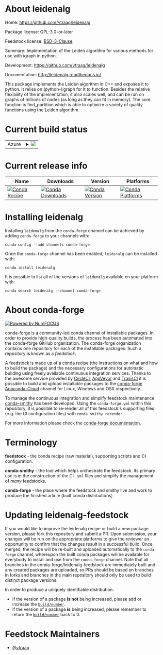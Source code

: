 About leidenalg
===============

Home: https://github.com/vtraag/leidenalg

Package license: GPL-3.0-or-later

Feedstock license: [BSD-3-Clause](https://github.com/conda-forge/leidenalg-feedstock/blob/master/LICENSE.txt)

Summary: Implementation of the Leiden algorithm for various methods for use with igraph in python.

Development: https://github.com/vtraag/leidenalg

Documentation: http://leidenalg.readthedocs.io/

This package implements the Leiden algorithm in C++ and
exposes it to python. It relies on (python-)igraph for it to
function. Besides the relative flexibility of the
implementation, it also scales well, and can be run on graphs
of millions of nodes (as long as they can fit in memory).
The core function is find_partition which is able to optimize a
variety of quality functions using the Leiden algorithm.


Current build status
====================


<table>
    
  <tr>
    <td>Azure</td>
    <td>
      <details>
        <summary>
          <a href="https://dev.azure.com/conda-forge/feedstock-builds/_build/latest?definitionId=2640&branchName=master">
            <img src="https://dev.azure.com/conda-forge/feedstock-builds/_apis/build/status/leidenalg-feedstock?branchName=master">
          </a>
        </summary>
        <table>
          <thead><tr><th>Variant</th><th>Status</th></tr></thead>
          <tbody><tr>
              <td>linux_64_c_compiler_version7cxx_compiler_version7fortran_compiler_version7python3.6.____73_pypy</td>
              <td>
                <a href="https://dev.azure.com/conda-forge/feedstock-builds/_build/latest?definitionId=2640&branchName=master">
                  <img src="https://dev.azure.com/conda-forge/feedstock-builds/_apis/build/status/leidenalg-feedstock?branchName=master&jobName=linux&configuration=linux_64_c_compiler_version7cxx_compiler_version7fortran_compiler_version7python3.6.____73_pypy" alt="variant">
                </a>
              </td>
            </tr><tr>
              <td>linux_64_c_compiler_version7cxx_compiler_version7fortran_compiler_version7python3.6.____cpython</td>
              <td>
                <a href="https://dev.azure.com/conda-forge/feedstock-builds/_build/latest?definitionId=2640&branchName=master">
                  <img src="https://dev.azure.com/conda-forge/feedstock-builds/_apis/build/status/leidenalg-feedstock?branchName=master&jobName=linux&configuration=linux_64_c_compiler_version7cxx_compiler_version7fortran_compiler_version7python3.6.____cpython" alt="variant">
                </a>
              </td>
            </tr><tr>
              <td>linux_64_c_compiler_version7cxx_compiler_version7fortran_compiler_version7python3.7.____cpython</td>
              <td>
                <a href="https://dev.azure.com/conda-forge/feedstock-builds/_build/latest?definitionId=2640&branchName=master">
                  <img src="https://dev.azure.com/conda-forge/feedstock-builds/_apis/build/status/leidenalg-feedstock?branchName=master&jobName=linux&configuration=linux_64_c_compiler_version7cxx_compiler_version7fortran_compiler_version7python3.7.____cpython" alt="variant">
                </a>
              </td>
            </tr><tr>
              <td>linux_64_c_compiler_version7cxx_compiler_version7fortran_compiler_version7python3.8.____cpython</td>
              <td>
                <a href="https://dev.azure.com/conda-forge/feedstock-builds/_build/latest?definitionId=2640&branchName=master">
                  <img src="https://dev.azure.com/conda-forge/feedstock-builds/_apis/build/status/leidenalg-feedstock?branchName=master&jobName=linux&configuration=linux_64_c_compiler_version7cxx_compiler_version7fortran_compiler_version7python3.8.____cpython" alt="variant">
                </a>
              </td>
            </tr><tr>
              <td>linux_64_c_compiler_version7cxx_compiler_version7fortran_compiler_version7python3.9.____cpython</td>
              <td>
                <a href="https://dev.azure.com/conda-forge/feedstock-builds/_build/latest?definitionId=2640&branchName=master">
                  <img src="https://dev.azure.com/conda-forge/feedstock-builds/_apis/build/status/leidenalg-feedstock?branchName=master&jobName=linux&configuration=linux_64_c_compiler_version7cxx_compiler_version7fortran_compiler_version7python3.9.____cpython" alt="variant">
                </a>
              </td>
            </tr><tr>
              <td>linux_64_c_compiler_version9cxx_compiler_version9fortran_compiler_version9python3.6.____73_pypy</td>
              <td>
                <a href="https://dev.azure.com/conda-forge/feedstock-builds/_build/latest?definitionId=2640&branchName=master">
                  <img src="https://dev.azure.com/conda-forge/feedstock-builds/_apis/build/status/leidenalg-feedstock?branchName=master&jobName=linux&configuration=linux_64_c_compiler_version9cxx_compiler_version9fortran_compiler_version9python3.6.____73_pypy" alt="variant">
                </a>
              </td>
            </tr><tr>
              <td>linux_64_c_compiler_version9cxx_compiler_version9fortran_compiler_version9python3.6.____cpython</td>
              <td>
                <a href="https://dev.azure.com/conda-forge/feedstock-builds/_build/latest?definitionId=2640&branchName=master">
                  <img src="https://dev.azure.com/conda-forge/feedstock-builds/_apis/build/status/leidenalg-feedstock?branchName=master&jobName=linux&configuration=linux_64_c_compiler_version9cxx_compiler_version9fortran_compiler_version9python3.6.____cpython" alt="variant">
                </a>
              </td>
            </tr><tr>
              <td>linux_64_c_compiler_version9cxx_compiler_version9fortran_compiler_version9python3.7.____cpython</td>
              <td>
                <a href="https://dev.azure.com/conda-forge/feedstock-builds/_build/latest?definitionId=2640&branchName=master">
                  <img src="https://dev.azure.com/conda-forge/feedstock-builds/_apis/build/status/leidenalg-feedstock?branchName=master&jobName=linux&configuration=linux_64_c_compiler_version9cxx_compiler_version9fortran_compiler_version9python3.7.____cpython" alt="variant">
                </a>
              </td>
            </tr><tr>
              <td>linux_64_c_compiler_version9cxx_compiler_version9fortran_compiler_version9python3.8.____cpython</td>
              <td>
                <a href="https://dev.azure.com/conda-forge/feedstock-builds/_build/latest?definitionId=2640&branchName=master">
                  <img src="https://dev.azure.com/conda-forge/feedstock-builds/_apis/build/status/leidenalg-feedstock?branchName=master&jobName=linux&configuration=linux_64_c_compiler_version9cxx_compiler_version9fortran_compiler_version9python3.8.____cpython" alt="variant">
                </a>
              </td>
            </tr><tr>
              <td>linux_64_c_compiler_version9cxx_compiler_version9fortran_compiler_version9python3.9.____cpython</td>
              <td>
                <a href="https://dev.azure.com/conda-forge/feedstock-builds/_build/latest?definitionId=2640&branchName=master">
                  <img src="https://dev.azure.com/conda-forge/feedstock-builds/_apis/build/status/leidenalg-feedstock?branchName=master&jobName=linux&configuration=linux_64_c_compiler_version9cxx_compiler_version9fortran_compiler_version9python3.9.____cpython" alt="variant">
                </a>
              </td>
            </tr><tr>
              <td>osx_64_fortran_compiler_version7python3.6.____73_pypy</td>
              <td>
                <a href="https://dev.azure.com/conda-forge/feedstock-builds/_build/latest?definitionId=2640&branchName=master">
                  <img src="https://dev.azure.com/conda-forge/feedstock-builds/_apis/build/status/leidenalg-feedstock?branchName=master&jobName=osx&configuration=osx_64_fortran_compiler_version7python3.6.____73_pypy" alt="variant">
                </a>
              </td>
            </tr><tr>
              <td>osx_64_fortran_compiler_version7python3.6.____cpython</td>
              <td>
                <a href="https://dev.azure.com/conda-forge/feedstock-builds/_build/latest?definitionId=2640&branchName=master">
                  <img src="https://dev.azure.com/conda-forge/feedstock-builds/_apis/build/status/leidenalg-feedstock?branchName=master&jobName=osx&configuration=osx_64_fortran_compiler_version7python3.6.____cpython" alt="variant">
                </a>
              </td>
            </tr><tr>
              <td>osx_64_fortran_compiler_version7python3.7.____cpython</td>
              <td>
                <a href="https://dev.azure.com/conda-forge/feedstock-builds/_build/latest?definitionId=2640&branchName=master">
                  <img src="https://dev.azure.com/conda-forge/feedstock-builds/_apis/build/status/leidenalg-feedstock?branchName=master&jobName=osx&configuration=osx_64_fortran_compiler_version7python3.7.____cpython" alt="variant">
                </a>
              </td>
            </tr><tr>
              <td>osx_64_fortran_compiler_version7python3.8.____cpython</td>
              <td>
                <a href="https://dev.azure.com/conda-forge/feedstock-builds/_build/latest?definitionId=2640&branchName=master">
                  <img src="https://dev.azure.com/conda-forge/feedstock-builds/_apis/build/status/leidenalg-feedstock?branchName=master&jobName=osx&configuration=osx_64_fortran_compiler_version7python3.8.____cpython" alt="variant">
                </a>
              </td>
            </tr><tr>
              <td>osx_64_fortran_compiler_version7python3.9.____cpython</td>
              <td>
                <a href="https://dev.azure.com/conda-forge/feedstock-builds/_build/latest?definitionId=2640&branchName=master">
                  <img src="https://dev.azure.com/conda-forge/feedstock-builds/_apis/build/status/leidenalg-feedstock?branchName=master&jobName=osx&configuration=osx_64_fortran_compiler_version7python3.9.____cpython" alt="variant">
                </a>
              </td>
            </tr><tr>
              <td>osx_64_fortran_compiler_version9python3.6.____73_pypy</td>
              <td>
                <a href="https://dev.azure.com/conda-forge/feedstock-builds/_build/latest?definitionId=2640&branchName=master">
                  <img src="https://dev.azure.com/conda-forge/feedstock-builds/_apis/build/status/leidenalg-feedstock?branchName=master&jobName=osx&configuration=osx_64_fortran_compiler_version9python3.6.____73_pypy" alt="variant">
                </a>
              </td>
            </tr><tr>
              <td>osx_64_fortran_compiler_version9python3.6.____cpython</td>
              <td>
                <a href="https://dev.azure.com/conda-forge/feedstock-builds/_build/latest?definitionId=2640&branchName=master">
                  <img src="https://dev.azure.com/conda-forge/feedstock-builds/_apis/build/status/leidenalg-feedstock?branchName=master&jobName=osx&configuration=osx_64_fortran_compiler_version9python3.6.____cpython" alt="variant">
                </a>
              </td>
            </tr><tr>
              <td>osx_64_fortran_compiler_version9python3.7.____cpython</td>
              <td>
                <a href="https://dev.azure.com/conda-forge/feedstock-builds/_build/latest?definitionId=2640&branchName=master">
                  <img src="https://dev.azure.com/conda-forge/feedstock-builds/_apis/build/status/leidenalg-feedstock?branchName=master&jobName=osx&configuration=osx_64_fortran_compiler_version9python3.7.____cpython" alt="variant">
                </a>
              </td>
            </tr><tr>
              <td>osx_64_fortran_compiler_version9python3.8.____cpython</td>
              <td>
                <a href="https://dev.azure.com/conda-forge/feedstock-builds/_build/latest?definitionId=2640&branchName=master">
                  <img src="https://dev.azure.com/conda-forge/feedstock-builds/_apis/build/status/leidenalg-feedstock?branchName=master&jobName=osx&configuration=osx_64_fortran_compiler_version9python3.8.____cpython" alt="variant">
                </a>
              </td>
            </tr><tr>
              <td>osx_64_fortran_compiler_version9python3.9.____cpython</td>
              <td>
                <a href="https://dev.azure.com/conda-forge/feedstock-builds/_build/latest?definitionId=2640&branchName=master">
                  <img src="https://dev.azure.com/conda-forge/feedstock-builds/_apis/build/status/leidenalg-feedstock?branchName=master&jobName=osx&configuration=osx_64_fortran_compiler_version9python3.9.____cpython" alt="variant">
                </a>
              </td>
            </tr><tr>
              <td>win_64_python3.6.____cpythontarget_platformwin-64</td>
              <td>
                <a href="https://dev.azure.com/conda-forge/feedstock-builds/_build/latest?definitionId=2640&branchName=master">
                  <img src="https://dev.azure.com/conda-forge/feedstock-builds/_apis/build/status/leidenalg-feedstock?branchName=master&jobName=win&configuration=win_64_python3.6.____cpythontarget_platformwin-64" alt="variant">
                </a>
              </td>
            </tr><tr>
              <td>win_64_python3.7.____cpythontarget_platformwin-64</td>
              <td>
                <a href="https://dev.azure.com/conda-forge/feedstock-builds/_build/latest?definitionId=2640&branchName=master">
                  <img src="https://dev.azure.com/conda-forge/feedstock-builds/_apis/build/status/leidenalg-feedstock?branchName=master&jobName=win&configuration=win_64_python3.7.____cpythontarget_platformwin-64" alt="variant">
                </a>
              </td>
            </tr><tr>
              <td>win_64_python3.8.____cpythontarget_platformwin-64</td>
              <td>
                <a href="https://dev.azure.com/conda-forge/feedstock-builds/_build/latest?definitionId=2640&branchName=master">
                  <img src="https://dev.azure.com/conda-forge/feedstock-builds/_apis/build/status/leidenalg-feedstock?branchName=master&jobName=win&configuration=win_64_python3.8.____cpythontarget_platformwin-64" alt="variant">
                </a>
              </td>
            </tr><tr>
              <td>win_64_python3.9.____cpythontarget_platformwin-64</td>
              <td>
                <a href="https://dev.azure.com/conda-forge/feedstock-builds/_build/latest?definitionId=2640&branchName=master">
                  <img src="https://dev.azure.com/conda-forge/feedstock-builds/_apis/build/status/leidenalg-feedstock?branchName=master&jobName=win&configuration=win_64_python3.9.____cpythontarget_platformwin-64" alt="variant">
                </a>
              </td>
            </tr>
          </tbody>
        </table>
      </details>
    </td>
  </tr>
</table>

Current release info
====================

| Name | Downloads | Version | Platforms |
| --- | --- | --- | --- |
| [![Conda Recipe](https://img.shields.io/badge/recipe-leidenalg-green.svg)](https://anaconda.org/conda-forge/leidenalg) | [![Conda Downloads](https://img.shields.io/conda/dn/conda-forge/leidenalg.svg)](https://anaconda.org/conda-forge/leidenalg) | [![Conda Version](https://img.shields.io/conda/vn/conda-forge/leidenalg.svg)](https://anaconda.org/conda-forge/leidenalg) | [![Conda Platforms](https://img.shields.io/conda/pn/conda-forge/leidenalg.svg)](https://anaconda.org/conda-forge/leidenalg) |

Installing leidenalg
====================

Installing `leidenalg` from the `conda-forge` channel can be achieved by adding `conda-forge` to your channels with:

```
conda config --add channels conda-forge
```

Once the `conda-forge` channel has been enabled, `leidenalg` can be installed with:

```
conda install leidenalg
```

It is possible to list all of the versions of `leidenalg` available on your platform with:

```
conda search leidenalg --channel conda-forge
```


About conda-forge
=================

[![Powered by NumFOCUS](https://img.shields.io/badge/powered%20by-NumFOCUS-orange.svg?style=flat&colorA=E1523D&colorB=007D8A)](http://numfocus.org)

conda-forge is a community-led conda channel of installable packages.
In order to provide high-quality builds, the process has been automated into the
conda-forge GitHub organization. The conda-forge organization contains one repository
for each of the installable packages. Such a repository is known as a *feedstock*.

A feedstock is made up of a conda recipe (the instructions on what and how to build
the package) and the necessary configurations for automatic building using freely
available continuous integration services. Thanks to the awesome service provided by
[CircleCI](https://circleci.com/), [AppVeyor](https://www.appveyor.com/)
and [TravisCI](https://travis-ci.com/) it is possible to build and upload installable
packages to the [conda-forge](https://anaconda.org/conda-forge)
[Anaconda-Cloud](https://anaconda.org/) channel for Linux, Windows and OSX respectively.

To manage the continuous integration and simplify feedstock maintenance
[conda-smithy](https://github.com/conda-forge/conda-smithy) has been developed.
Using the ``conda-forge.yml`` within this repository, it is possible to re-render all of
this feedstock's supporting files (e.g. the CI configuration files) with ``conda smithy rerender``.

For more information please check the [conda-forge documentation](https://conda-forge.org/docs/).

Terminology
===========

**feedstock** - the conda recipe (raw material), supporting scripts and CI configuration.

**conda-smithy** - the tool which helps orchestrate the feedstock.
                   Its primary use is in the construction of the CI ``.yml`` files
                   and simplify the management of *many* feedstocks.

**conda-forge** - the place where the feedstock and smithy live and work to
                  produce the finished article (built conda distributions)


Updating leidenalg-feedstock
============================

If you would like to improve the leidenalg recipe or build a new
package version, please fork this repository and submit a PR. Upon submission,
your changes will be run on the appropriate platforms to give the reviewer an
opportunity to confirm that the changes result in a successful build. Once
merged, the recipe will be re-built and uploaded automatically to the
`conda-forge` channel, whereupon the built conda packages will be available for
everybody to install and use from the `conda-forge` channel.
Note that all branches in the conda-forge/leidenalg-feedstock are
immediately built and any created packages are uploaded, so PRs should be based
on branches in forks and branches in the main repository should only be used to
build distinct package versions.

In order to produce a uniquely identifiable distribution:
 * If the version of a package **is not** being increased, please add or increase
   the [``build/number``](https://conda.io/docs/user-guide/tasks/build-packages/define-metadata.html#build-number-and-string).
 * If the version of a package **is** being increased, please remember to return
   the [``build/number``](https://conda.io/docs/user-guide/tasks/build-packages/define-metadata.html#build-number-and-string)
   back to 0.

Feedstock Maintainers
=====================

* [@vtraag](https://github.com/vtraag/)


